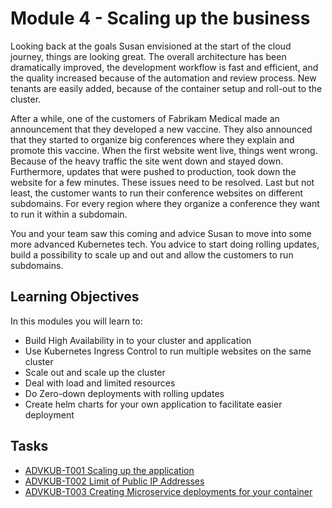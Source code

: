 # Module 4 - Scaling up the business

Looking back at the goals Susan envisioned at the start of the cloud journey, things are looking great. The overall architecture has been dramatically improved, the development workflow is fast and efficient, and the quality increased because of the automation and review process. New tenants are easily added, because of the container setup and roll-out to the cluster. 

After a while, one of the customers of Fabrikam Medical made an announcement that they developed a new vaccine. They also announced that they started to organize big conferences where they explain and promote this vaccine. When the first website went live, things went wrong. Because of the heavy traffic the site went down and stayed down. Furthermore, updates that were pushed to production, took down the website for a few minutes. These issues need to be resolved. Last but not least, the customer wants to run their conference websites on different subdomains. For every region where they organize a conference they want to run it within a subdomain.

You and your team saw this coming and advice Susan to move into some more advanced Kubernetes tech. You advice to start doing rolling updates, build a possibility to scale up and out and allow the customers to run subdomains.

## Learning Objectives

In this modules you will learn to:
* Build High Availability in to your cluster and application
* Use Kubernetes Ingress Control to run multiple websites on the same cluster
* Scale out and scale up the cluster
* Deal with load and limited resources
* Do Zero-down deployments with rolling updates
* Create helm charts for your own application to facilitate easier deployment


## Tasks

* [ADVKUB-T001 Scaling up the application](Tasks/AVVKUB-T001.md)
* [ADVKUB-T002 Limit of Public IP Addresses](Tasks/AVVKUB-T001.md)
* [ADVKUB-T003 Creating Microservice deployments for your container](Tasks/AVVKUB-T001.md)

